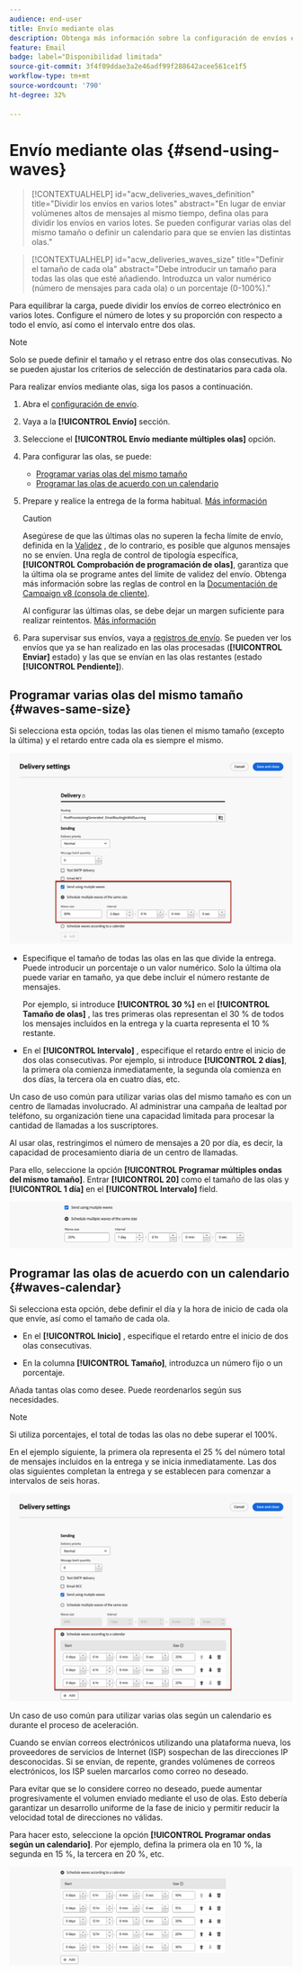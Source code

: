 ```yaml
---
audience: end-user
title: Envío mediante olas
description: Obtenga más información sobre la configuración de envíos en Campaign Web
feature: Email
badge: label="Disponibilidad limitada"
source-git-commit: 3f4f09ddae3a2e46adf99f288642acee561ce1f5
workflow-type: tm+mt
source-wordcount: '790'
ht-degree: 32%

---
```



# Envío mediante olas {#send-using-waves}

>[!CONTEXTUALHELP]
>id="acw_deliveries_waves_definition"
>title="Dividir los envíos en varios lotes"
>abstract="En lugar de enviar volúmenes altos de mensajes al mismo tiempo, defina olas para dividir los envíos en varios lotes. Se pueden configurar varias olas del mismo tamaño o definir un calendario para que se envíen las distintas olas."

>[!CONTEXTUALHELP]
>id="acw_deliveries_waves_size"
>title="Definir el tamaño de cada ola"
>abstract="Debe introducir un tamaño para todas las olas que esté añadiendo. Introduzca un valor numérico (número de mensajes para cada ola) o un porcentaje (0-100%)."

Para equilibrar la carga, puede dividir los envíos de correo electrónico en varios lotes. Configure el número de lotes y su proporción con respecto a todo el envío, así como el intervalo entre dos olas.

>[!NOTE]
>
>Solo se puede definir el tamaño y el retraso entre dos olas consecutivas. No se pueden ajustar los criterios de selección de destinatarios para cada ola.

Para realizar envíos mediante olas, siga los pasos a continuación.

1. Abra el [configuración de envío](delivery-settings.md#retries).

1. Vaya a la **[!UICONTROL Envío]** sección.

1. Seleccione el **[!UICONTROL Envío mediante múltiples olas]** opción.

1. Para configurar las olas, se puede:

   * [Programar varias olas del mismo tamaño](#waves-same-size)
   * [Programar las olas de acuerdo con un calendario](#waves-calendar)

1. Prepare y realice la entrega de la forma habitual. [Más información](../msg/gs-deliveries.md)

   >[!CAUTION]
   >
   >Asegúrese de que las últimas olas no superen la fecha límite de envío, definida en la [Validez](delivery-settings.md#validity) , de lo contrario, es posible que algunos mensajes no se envíen. Una regla de control de tipología específica, **[!UICONTROL Comprobación de programación de olas]**, garantiza que la última ola se programe antes del límite de validez del envío. Obtenga más información sobre las reglas de control en la [Documentación de Campaign v8 (consola de cliente)](https://experienceleague.adobe.com/docs/campaign/automation/campaign-optimization/control-rules.html).
   >
   >Al configurar las últimas olas, se debe dejar un margen suficiente para realizar reintentos. [Más información](delivery-settings.md#retries)

1. Para supervisar sus envíos, vaya a [registros de envío](../monitor/delivery-logs.md). Se pueden ver los envíos que ya se han realizado en las olas procesadas (**[!UICONTROL Enviar]** estado) y las que se envían en las olas restantes (estado **[!UICONTROL Pendiente]**).

## Programar varias olas del mismo tamaño {#waves-same-size}

Si selecciona esta opción, todas las olas tienen el mismo tamaño (excepto la última) y el retardo entre cada ola es siempre el mismo.

![](assets/waves-same-size.png)

* Especifique el tamaño de todas las olas en las que divide la entrega. Puede introducir un porcentaje o un valor numérico. Solo la última ola puede variar en tamaño, ya que debe incluir el número restante de mensajes.

  Por ejemplo, si introduce **[!UICONTROL 30 %]** en el **[!UICONTROL Tamaño de olas]** , las tres primeras olas representan el 30 % de todos los mensajes incluidos en la entrega y la cuarta representa el 10 % restante.

* En el **[!UICONTROL Intervalo]** , especifique el retardo entre el inicio de dos olas consecutivas. Por ejemplo, si introduce **[!UICONTROL 2 días]**, la primera ola comienza inmediatamente, la segunda ola comienza en dos días, la tercera ola en cuatro días, etc.

Un caso de uso común para utilizar varias olas del mismo tamaño es con un centro de llamadas involucrado. Al administrar una campaña de lealtad por teléfono, su organización tiene una capacidad limitada para procesar la cantidad de llamadas a los suscriptores.

Al usar olas, restringimos el número de mensajes a 20 por día, es decir, la capacidad de procesamiento diaria de un centro de llamadas.

Para ello, seleccione la opción **[!UICONTROL Programar múltiples ondas del mismo tamaño]**. Entrar **[!UICONTROL 20]** como el tamaño de las olas y **[!UICONTROL 1 día]** en el **[!UICONTROL Intervalo]** field.

![](assets/waves-call-center.png)

## Programar las olas de acuerdo con un calendario {#waves-calendar}

Si selecciona esta opción, debe definir el día y la hora de inicio de cada ola que envíe, así como el tamaño de cada ola.

* En el **[!UICONTROL Inicio]** , especifique el retardo entre el inicio de dos olas consecutivas.

* En la columna **[!UICONTROL Tamaño]**, introduzca un número fijo o un porcentaje.

Añada tantas olas como desee. Puede reordenarlos según sus necesidades.

>[!NOTE]
>
>Si utiliza porcentajes, el total de todas las olas no debe superar el 100%.

En el ejemplo siguiente, la primera ola representa el 25 % del número total de mensajes incluidos en la entrega y se inicia inmediatamente. Las dos olas siguientes completan la entrega y se establecen para comenzar a intervalos de seis horas.

![](assets/waves-calendar.png)

Un caso de uso común para utilizar varias olas según un calendario es durante el proceso de aceleración.

Cuando se envían correos electrónicos utilizando una plataforma nueva, los proveedores de servicios de Internet (ISP) sospechan de las direcciones IP desconocidas. Si se envían, de repente, grandes volúmenes de correos electrónicos, los ISP suelen marcarlos como correo no deseado.

Para evitar que se lo considere correo no deseado, puede aumentar progresivamente el volumen enviado mediante el uso de olas. Esto debería garantizar un desarrollo uniforme de la fase de inicio y permitir reducir la velocidad total de direcciones no válidas.

Para hacer esto, seleccione la opción **[!UICONTROL Programar ondas según un calendario]**. Por ejemplo, defina la primera ola en 10 %, la segunda en 15 %, la tercera en 20 %, etc.

![](assets/waves-ramp-up.png)




